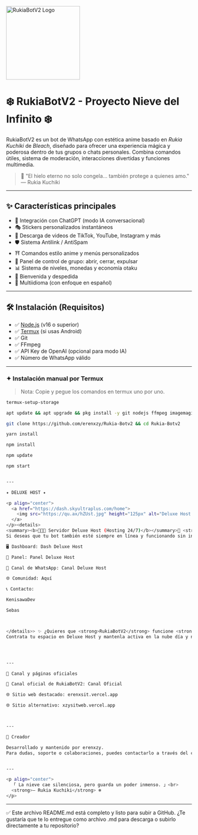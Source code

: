 
  <img src="https://qu.ax/ViZAp.jpg" alt="RukiaBotV2 Logo" height="200px">
</p>

# ❄️ RukiaBotV2 - Proyecto Nieve del Infinito ❄️

RukiaBotV2 es un bot de WhatsApp con estética anime basado en _Rukia Kuchiki_ de *Bleach*, diseñado para ofrecer una experiencia mágica y poderosa dentro de tus grupos o chats personales. Combina comandos útiles, sistema de moderación, interacciones divertidas y funciones multimedia. 

> 🧊 "El hielo eterno no solo congela... también protege a quienes amo." — Rukia Kuchiki

---

## ✨ Características principales

- 🧠 Integración con ChatGPT (modo IA conversacional)
- 🎭 Stickers personalizados instantáneos
- 🎥 Descarga de videos de TikTok, YouTube, Instagram y más
- 🛡️ Sistema Antilink / AntiSpam
- ⛩️ Comandos estilo anime y menús personalizados
- 🔧 Panel de control de grupo: abrir, cerrar, expulsar
- 📊 Sistema de niveles, monedas y economía otaku
- 💌 Bienvenida y despedida
- 🧩 Multiidioma (con enfoque en español)

---

## 🛠️ Instalación (Requisitos)

- ✅ [Node.js](https://nodejs.org/) (v16 o superior)
- ✅ [Termux](https://f-droid.org/packages/com.termux/) (si usas Android)
- ✅ Git
- ✅ FFmpeg
- ✅ API Key de OpenAI (opcional para modo IA)
- ✅ Número de WhatsApp válido

---

### ✦ Instalación manual por Termux
> Nota: Copie y pegue los comandos en termux uno por uno.

```bash
termux-setup-storage

apt update && apt upgrade && pkg install -y git nodejs ffmpeg imagemagick yarn

git clone https://github.com/erenxzy/Rukia-Botv2 && cd Rukia-Botv2

yarn install

npm install

npm update

npm start


---

✦ DELUXE HOST ✦

<p align="center">
  <a href="https://dash.skyultraplus.com/home">
    <img src="https://qu.ax/hZUst.jpg" height="125px" alt="Deluxe Host Logo">
  </a>
</p><details>
<summary><b>👨🏻‍💻 Servidor Deluxe Host (Hosting 24/7)</b></summary>📌 <strong>RukiaBotV2</strong> está alojada 24/7 en un servidor privado exclusivo de <strong>Deluxe Host</strong>.
Si deseas que tu bot también esté siempre en línea y funcionando sin interrupciones, puedes usar este servicio confiable.

🖥️ Dashboard: Dash Deluxe Host

🔧 Panel: Panel Deluxe Host

📢 Canal de WhatsApp: Canal Deluxe Host

🌐 Comunidad: Aquí

📞 Contacto:

KenisawaDev

Sebas



</details>> ✨ ¿Quieres que <strong>RukiaBotV2</strong> funcione <strong>24/7</strong> sin que tu celular esté encendido?
Contrata tu espacio en Deluxe Host y mantenla activa en la nube día y noche.




---

📢 Canal y páginas oficiales

📲 Canal oficial de RukiaBotV2: Canal Oficial

🌐 Sitio web destacado: erenxsit.vercel.app

🌐 Sitio alternativo: xzysitweb.vercel.app



---

👤 Creador

Desarrollado y mantenido por erenxzy.
Para dudas, soporte o colaboraciones, puedes contactarlo a través del canal oficial o las páginas web.


---

<p align="center">
  「 La nieve cae silenciosa, pero guarda un poder inmenso. 」<br>
  <strong>— Rukia Kuchiki</strong> ❄️
</p>
```
---

✅ Este archivo README.md está completo y listo para subir a GitHub.
¿Te gustaría que te lo entregue como archivo .md para descarga o subirlo directamente a tu repositorio?

